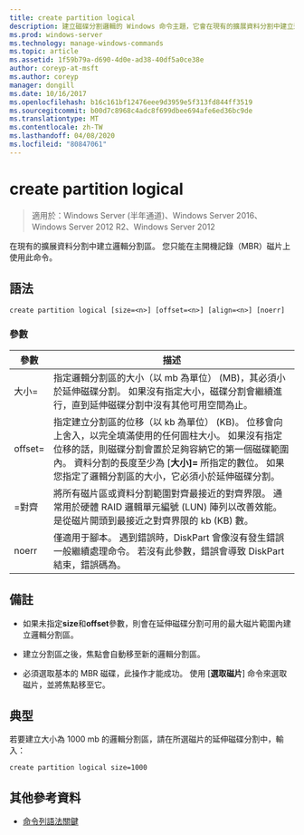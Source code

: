 ```yaml
---
title: create partition logical
description: 建立磁碟分割邏輯的 Windows 命令主題，它會在現有的擴展資料分割中建立邏輯分割區。
ms.prod: windows-server
ms.technology: manage-windows-commands
ms.topic: article
ms.assetid: 1f59b79a-d690-4d0e-ad38-40df5a0ce38e
author: coreyp-at-msft
ms.author: coreyp
manager: dongill
ms.date: 10/16/2017
ms.openlocfilehash: b16c161bf12476eee9d3959e5f313fd844ff3519
ms.sourcegitcommit: b00d7c8968c4adc8f699dbee694afe6ed36bc9de
ms.translationtype: MT
ms.contentlocale: zh-TW
ms.lasthandoff: 04/08/2020
ms.locfileid: "80847061"
---
```

# <a name="create-partition-logical"></a>create partition logical

>適用於：Windows Server (半年通道)、Windows Server 2016、Windows Server 2012 R2、Windows Server 2012

在現有的擴展資料分割中建立邏輯分割區。 您只能在主開機記錄（MBR）磁片上使用此命令。

## <a name="syntax"></a>語法  
  
```  
create partition logical [size=<n>] [offset=<n>] [align=<n>] [noerr]  
```  
  
### <a name="parameters"></a>參數  
  
|  參數  |                                                                                                                                                                                                                       描述                                                                                                                                                                                                                        |
|-------------|----------------------------------------------------------------------------------------------------------------------------------------------------------------------------------------------------------------------------------------------------------------------------------------------------------------------------------------------------------------------------------------------------------------------------------------------------------|
|  大小\=<n>  |                                                                                                              指定邏輯分割區的大小（以 mb 為單位） \(MB\)，其必須小於延伸磁碟分割。 如果沒有指定大小，磁碟分割會繼續進行，直到延伸磁碟分割中沒有其他可用空間為止。                                                                                                               |
| offset\=<n> | 指定建立分割區的位移（以 kb 為單位） \(KB\)。 位移會向上舍入，以完全填滿使用的任何圓柱大小。 如果沒有指定位移的話，則磁碟分割會置於足夠容納它的第一個磁碟範圍內。 資料分割的長度至少為 [**大小]\=<n>** 所指定的數位。 如果您指定了邏輯分割區的大小，它必須小於延伸磁碟分割。 |
| \=對齊 <n>  |                                                                                     將所有磁片區或資料分割範圍對齊最接近的對齊界限。 通常用於硬體 RAID 邏輯單元編號 \(LUN\) 陣列以改善效能。  <n> 是從磁片開頭到最接近之對齊界限的 kb \(KB\) 數。                                                                                      |
|    noerr    |                                                                                                                           僅適用于腳本。 遇到錯誤時，DiskPart 會像沒有發生錯誤一般繼續處理命令。 若沒有此參數，錯誤會導致 DiskPart 結束，錯誤碼為。                                                                                                                           |
  
## <a name="remarks"></a>備註  
  
-   如果未指定**size**和**offset**參數，則會在延伸磁碟分割可用的最大磁片範圍內建立邏輯分割區。  
  
-   建立分割區之後，焦點會自動移至新的邏輯分割區。  
  
-   必須選取基本的 MBR 磁碟，此操作才能成功。 使用 [**選取磁片**] 命令來選取磁片，並將焦點移至它。  
  
## <a name="examples"></a><a name=BKMK_examples></a>典型  
若要建立大小為 1000 mb 的邏輯分割區，請在所選磁片的延伸磁碟分割中，輸入：  
  
```  
create partition logical size=1000  
```  
  
## <a name="additional-references"></a>其他參考資料  
- [命令列語法關鍵](command-line-syntax-key.md)  
  

  


